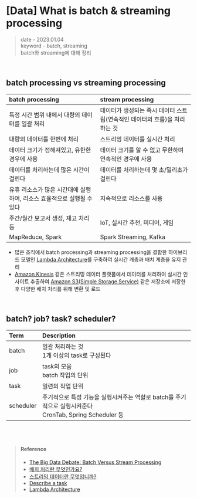 # [Data] What is batch & streaming processing
> date - 2023.01.04  
> keyword - batch, streaming  
> batch와 streaming에 대해 정리

<br>

## batch processing vs streaming processing
| batch processing | stream processing |
|:--|:--|
| 특정 시간 범위 내에서 대량의 데이터를 일괄 처리 | 데이터가 생성되는 즉시 데이터 스트림(연속적인 데이터의 흐름)을 처리하는 것 |
| 대량의 데이터를 한번에 처리 | 스트리밍 데이터를 실시간 처리 |
| 데이터 크기가 정해져있고, 유한한 경우에 사용 | 데이터 크기를 알 수 없고 무한하며 연속적인 경우에 사용 |
| 데이터를 처리하는데 많은 시간이 걸린다 | 데이터를 처리하는데 몇 초/밀리초가 걸린다 |
| 유휴 리소스가 많은 시간대에 실행하여, 리소스 효율적으로 실행될 수 있다 | 지속적으로 리소스를 사용 |
| 주간/월간 보고서 생성, 재고 처리 등 | IoT, 실시간 추천, 미디어, 게임 |
| MapReduce, Spark | Spark Streaming, Kafka |

* 많은 조직에서 batch processing과 streaming processing을 결합한 하이브리드 모델인 [Lambda Architecture](https://www.databricks.com/glossary/lambda-architecture)를 구축하여 실시간 계층과 배치 계층을 유지 관리
* [Amazon Kinesis](https://aws.amazon.com/ko/kinesis) 같은 스트리밍 데이터 플랫폼에서 데이터를 처리하여 실시간 인사이트 추출하여 [Amazon S3(Simple Storage Service)](https://aws.amazon.com/ko/s3) 같은 저장소에 저장한 후  다양한 배치 처리를 위해 변환 및 로드


<br>

## batch? job? task? scheduler?
| Term | Description |
|:--|:--|
| batch | 일괄 처리하는 것<br>1개 이상의 task로 구성된다 |
| job | task의 모음<br>batch 작업의 단위 |
| task | 일련의 작업 단위 |
| scheduler | 주기적으로 특정 기능을 실행시켜주는 역할로 batch를 주기적으로 실행시켜준다<br>CronTab, Spring Scheduler 등 |


<br><br>

> #### Reference
> * [The Big Data Debate: Batch Versus Stream Processing](https://thenewstack.io/the-big-data-debate-batch-processing-vs-streaming-processing/)
> * [배치 처리란 무엇인가요?](https://aws.amazon.com/ko/what-is/batch-processing)
> * [스트리밍 데이터란 무엇입니까?](https://aws.amazon.com/ko/what-is/streaming-data)
> * [Describe a task](https://cloud.google.com/batch/docs/samples/batch-get-task)
> * [Lambda Architecture](https://www.databricks.com/glossary/lambda-architecture)
